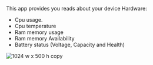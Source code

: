 This app provides you reads about your device Hardware:
- Cpu usage.
- Cpu temperature
- Ram memory usage
- Ram memory Availability 
- Battery status (Voltage, Capacity and Health)


![1024 w x 500 h copy](https://user-images.githubusercontent.com/29940168/54866386-10310c00-4d6b-11e9-8cd0-58a96623ce40.jpg)
